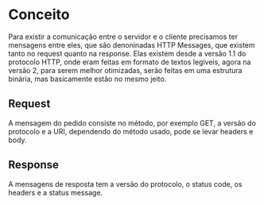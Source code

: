 # Conceito

Para existir a comunicação entre o servidor e o cliente precisamos ter mensagens entre eles, que são denoninadas HTTP Messages, que existem tanto no request quanto na response. Elas existem desde a versão 1.1 do protocolo HTTP, onde eram feitas em formato de textos legíveis, agora na versão 2, para serem melhor otimizadas, serão feitas em uma estrutura binária, mas basicamente estão no mesmo jeito.

## Request

A mensagem do pedido consiste no método, por exemplo GET, a versão do protocolo e a URI, dependendo do método usado, pode se levar headers e body.

## Response

A mensagens de resposta tem a versão do protocolo, o status code, os headers e a status message.